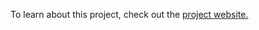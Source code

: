 To learn about this project, check out the [project website.](https://fgerraty.github.io/BIOE215_Final_Project/)
